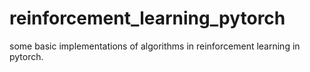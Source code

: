 # reinforcement_learning_pytorch
some basic implementations of algorithms in reinforcement learning in pytorch.
